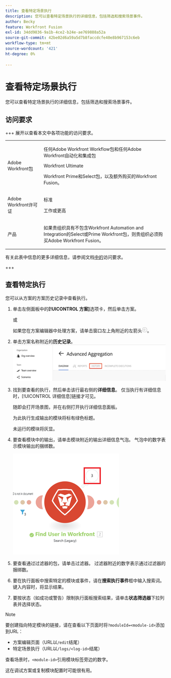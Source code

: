 ```yaml
---
title: 查看特定场景执行
description: 您可以查看特定场景执行的详细信息，包括筛选和搜索场景事件。
author: Becky
feature: Workfront Fusion
exl-id: 34dd9836-9a1b-4ce2-b24e-ae769888a52a
source-git-commit: 42be02d6a59a5d7b8faccdcfe40e8b967153c6eb
workflow-type: tm+mt
source-wordcount: '421'
ht-degree: 0%

---
```


# 查看特定场景执行

您可以查看特定场景执行的详细信息，包括筛选和搜索场景事件。

## 访问要求

+++ 展开以查看本文中各项功能的访问要求。

<table style="table-layout:auto">
 <col> 
 <col> 
 <tbody> 
  <tr> 
   <td role="rowheader">Adobe Workfront包</td> 
   <td> <p>任何Adobe Workfront Workflow包和任何Adobe Workfront自动化和集成包</p><p>Workfront Ultimate</p><p>Workfront Prime和Select包，以及额外购买的Workfront Fusion。</p> </td> 
  </tr> 
  <tr data-mc-conditions=""> 
   <td role="rowheader">Adobe Workfront许可证</td> 
   <td> <p>标准</p><p>工作或更高</p> </td> 
  </tr> 
  <tr> 
   <td role="rowheader">产品</td> 
   <td>
   <p>如果贵组织具有不包含Workfront Automation and Integration的Select或Prime Workfront包，则贵组织必须购买Adobe Workfront Fusion。</li></ul>
   </td> 
  </tr>
 </tbody> 
</table>

有关此表中信息的更多详细信息，请参阅文档[中的](/help/workfront-fusion/references/licenses-and-roles/access-level-requirements-in-documentation.md)访问要求。

+++

## 查看特定执行

您可以从方案的方案历史记录中查看执行。


1. 单击左侧面板中的&#x200B;**[!UICONTROL 方案]**&#x200B;选项卡，然后单击方案。

   或

   如果您在方案编辑器中处理方案，请单击窗口左上角附近的左箭头![退出编辑箭头](assets/exit-editing-arrow.png)。

1. 单击方案名称附近的&#x200B;**历史记录**。
   ![历史记录选项卡](assets/history-tab.png)


1. 找到要查看的执行，然后单击该行最右侧的&#x200B;**详细信息**。 仅当执行有详细信息时，[!UICONTROL 详细信息]链接才可见。

   随即会打开场景图，并在右侧打开执行详细信息面板。

   为此执行生成输出的模块将标有绿色标题。

   未运行的模块将灰显。

1. 要查看模块中的输出，请单击模块附近的输出详细信息气泡。 气泡中的数字表示模块输出的捆绑数。

   ![模块附近的输出气泡](assets/output-bubble.png)

1. 要查看通过过滤器的包，请单击过滤器。 过滤器附近的数字表示通过过滤器的捆绑数。
1. 要在执行面板中搜索特定的模块或事件，请在&#x200B;**搜索执行事件**&#x200B;框中输入搜索词。 键入内容时，将显示结果。
1. 要按状态（如成功或警告）限制执行面板搜索结果，请单击&#x200B;**状态筛选器**&#x200B;下拉列表并选择状态。




>[!NOTE]
>
>要创建指向特定模块的链接，请在查看以下页面时将`?moduleId=<module-id>`添加到URL：
>
>* 方案编辑页面（URL以`/edit`结尾）
>* 特定场景执行（URL以`/logs/<log-id>`结尾）
>
>查看场景时，`<module-id>`引用模块标签旁边的数字。
>
>这在调试方案或复制模块配置时可能很有用。
